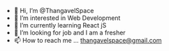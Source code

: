 - 👋 Hi, I’m @ThangavelSpace
- 👀 I’m interested in Web Development
- 🌱 I’m currently learning React jS
- 💞️ I’m looking for job and I am a fresher
- 📫 How to reach me ... thangavelspace@gmail.com

<!---
ThangavelSpace/ThangavelSpace is a ✨ special ✨ repository because its `README.md` (this file) appears on your GitHub profile.
You can click the Preview link to take a look at your changes.
--->
